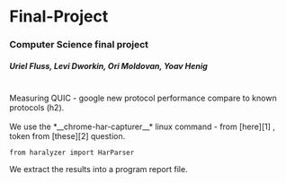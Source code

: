 # Final-Project
### Computer Science final project
##### Uriel Fluss, Levi Dworkin, Ori Moldovan, Yoav Henig
<br />
Measuring QUIC - google new protocol performance compare to known protocols (h2).<br />
<br />
We use the *__chrome-har-capturer__* linux command - from
[here][1]
, token from
[these][2]
question.
<br />

    from haralyzer import HarParser
We extract the results into a program report file.

[1]:https://github.com/cyrus-and/chrome-har-capturer
[2]:https://stackoverflow.com/questions/57081847/export-har-file-using-chrome-quic-protocol-https
